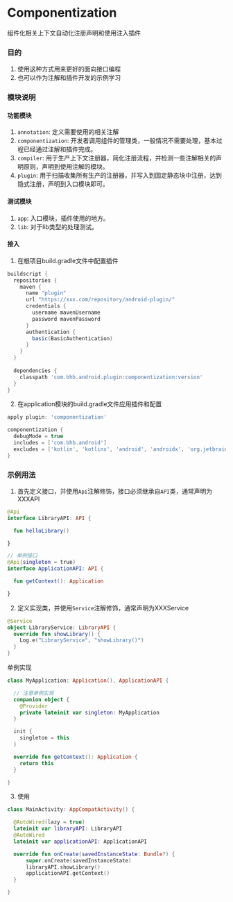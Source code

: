 # Componentization
组件化相关上下文自动化注册声明和使用注入插件

### 目的
1. 使用这种方式用来更好的面向接口编程
2. 也可以作为注解和插件开发的示例学习

### 模块说明

#### 功能模块
1. `annotation`: 定义需要使用的相关注解
2. `componentization`: 开发者调用组件的管理类，一般情况不需要处理，基本过程已经通过注解和插件完成。
3. `compiler`: 用于生产上下文注册器，简化注册流程，并检测一些注解相关的声明原则，声明到使用注解的模块。
4. `plugin`: 用于扫描收集所有生产的注册器，并写入到固定静态块中注册，达到隐式注册，声明到入口模块即可。

#### 测试模块
1. `app`: 入口模块，插件使用的地方。
2. `lib`: 对于lib类型的处理测试。

#### 接入
1. 在根项目build.gradle文件中配置插件
```groovy
buildscript {
  repositories {
    maven {
      name "plugin"
      url "https://xxx.com/repository/android-plugin/"
      credentials {
        username mavenUsername
        password mavenPassword
      }
      authentication {
        basic(BasicAuthentication)
      }
    }  
  }
  
  dependencies {
    classpath 'com.bhb.android.plugin:componentization:version'
  }
}
```
2. 在application模块的build.gradle文件应用插件和配置
```groovy
apply plugin: 'componentization'

componentization {
  debugMode = true
  includes = ['com.bhb.android']
  excludes = ['kotlin', 'kotlinx', 'android', 'androidx', 'org.jetbrains']
}
```

### 示例用法
1. 首先定义接口，并使用`Api`注解修饰，接口必须继承自`API`类，通常声明为XXXAPI
```kotlin
@Api
interface LibraryAPI: API {

  fun helloLibrary()

}

// 单例接口
@Api(singleton = true)
interface ApplicationAPI: API {

  fun getContext(): Application

}

```
2. 定义实现类，并使用`Service`注解修饰，通常声明为XXXService
```kotlin
@Service
object LibraryService: LibraryAPI {
  override fun showLibrary() {
    Log.e("LibraryService", "showLibrary()")
  }
}
```

单例实现
```kotlin
class MyApplication: Application(), ApplicationAPI {

  // 注意单例实现
  companion object {
    @Provider
    private lateinit var singleton: MyApplication
  }

  init {
    singleton = this
  }

  override fun getContext(): Application {
    return this
  }

}
```

3. 使用
```kotlin
class MainActivity: AppCompatActivity() {

  @AutoWired(lazy = true)
  lateinit var libraryAPI: LibraryAPI
  @AutoWired
  lateinit var applicationAPI: ApplicationAPI

  override fun onCreate(savedInstanceState: Bundle?) {
      super.onCreate(savedInstanceState)
      libraryAPI.showLibrary()
      applicationAPI.getContext()
  }

}
```